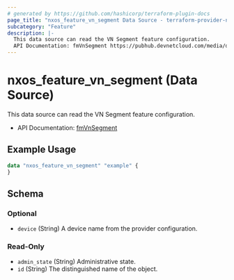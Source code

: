 ```yaml
---
# generated by https://github.com/hashicorp/terraform-plugin-docs
page_title: "nxos_feature_vn_segment Data Source - terraform-provider-nxos"
subcategory: "Feature"
description: |-
  This data source can read the VN Segment feature configuration.
  API Documentation: fmVnSegment https://pubhub.devnetcloud.com/media/dme-docs-10-2-2/docs/Feature%20Management/fm:VnSegment/
---
```


# nxos_feature_vn_segment (Data Source)

This data source can read the VN Segment feature configuration.

- API Documentation: [fmVnSegment](https://pubhub.devnetcloud.com/media/dme-docs-10-2-2/docs/Feature%20Management/fm:VnSegment/)

## Example Usage

```terraform
data "nxos_feature_vn_segment" "example" {
}
```

<!-- schema generated by tfplugindocs -->
## Schema

### Optional

- `device` (String) A device name from the provider configuration.

### Read-Only

- `admin_state` (String) Administrative state.
- `id` (String) The distinguished name of the object.
